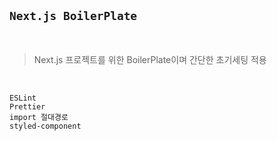 ## `Next.js BoilerPlate`

<br>

> Next.js 프로젝트를 위한 BoilerPlate이며 간단한 초기세팅 적용

<br>

```
ESLint
Prettier
import 절대경로
styled-component
```
